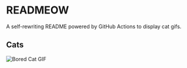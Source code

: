 # READMEOW

A self-rewriting README powered by GitHub Actions to display cat gifs.

## Cats

![Bored Cat GIF](https://media0.giphy.com/media/v1.Y2lkPTlhY2QwMmRhcnVubG9lenZybXp3eDhpNHZ4and0ZzRma2w4OHA1ZjlqbTljM3dlZiZlcD12MV9naWZzX3NlYXJjaCZjdD1n/mlvseq9yvZhba/200.gif)

